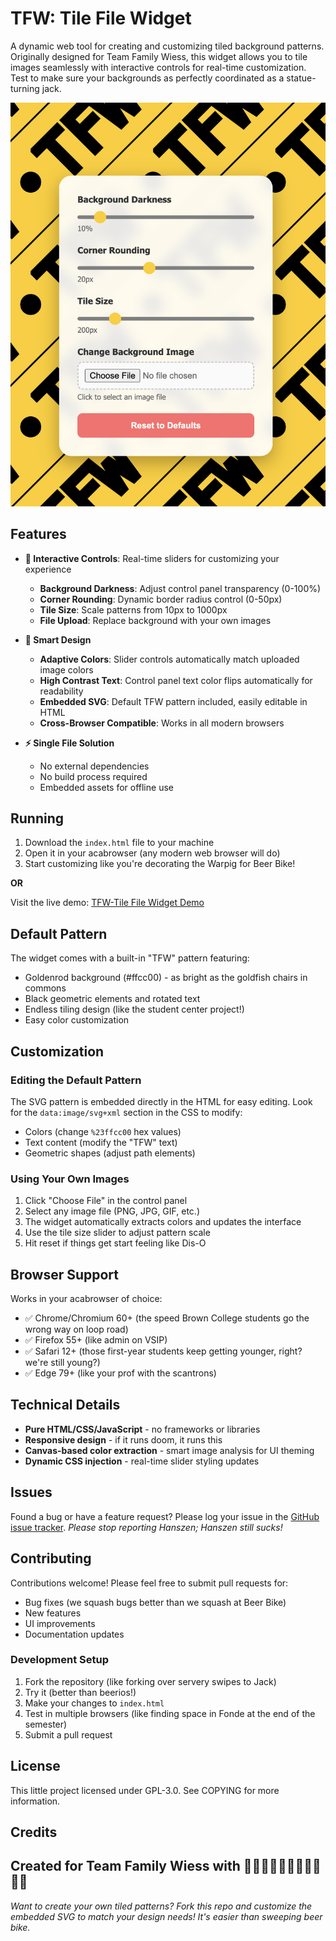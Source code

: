 # TFW: Tile File Widget

A dynamic web tool for creating and customizing tiled background patterns. Originally designed for Team Family Wiess, this widget allows you to tile images seamlessly with interactive controls for real-time customization. Test to make sure your backgrounds as perfectly coordinated as a statue-turning jack.

![TFW Widget Screenshot](./screenshot.png)

## Features

- **🎨 Interactive Controls**: Real-time sliders for customizing your experience
  - **Background Darkness**: Adjust control panel transparency (0-100%)
  - **Corner Rounding**: Dynamic border radius control (0-50px)
  - **Tile Size**: Scale patterns from 10px to 1000px
  - **File Upload**: Replace background with your own images

- **🔧 Smart Design**
  - **Adaptive Colors**: Slider controls automatically match uploaded image colors
  - **High Contrast Text**: Control panel text color flips automatically for readability
  - **Embedded SVG**: Default TFW pattern included, easily editable in HTML
  - **Cross-Browser Compatible**: Works in all modern browsers

- **⚡ Single File Solution**
  - No external dependencies
  - No build process required
  - Embedded assets for offline use

## Running

1. Download the `index.html` file to your machine
2. Open it in your acabrowser (any modern web browser will do)
3. Start customizing like you're decorating the Warpig for Beer Bike!

**OR**

Visit the live demo: [TFW-Tile File Widget Demo](https://lonestarmac.github.io/TFW-Tile_File_Widget/)

## Default Pattern

The widget comes with a built-in "TFW" pattern featuring:
- Goldenrod background (#ffcc00) - as bright as the goldfish chairs in commons
- Black geometric elements and rotated text
- Endless tiling design (like the student center project!)
- Easy color customization

## Customization

### Editing the Default Pattern
The SVG pattern is embedded directly in the HTML for easy editing. Look for the `data:image/svg+xml` section in the CSS to modify:
- Colors (change `%23ffcc00` hex values)
- Text content (modify the "TFW" text)
- Geometric shapes (adjust path elements)

### Using Your Own Images
1. Click "Choose File" in the control panel
2. Select any image file (PNG, JPG, GIF, etc.)
3. The widget automatically extracts colors and updates the interface
4. Use the tile size slider to adjust pattern scale
5. Hit reset if things get start feeling like Dis-O

## Browser Support

Works in your acabrowser of choice:
- ✅ Chrome/Chromium 60+ (the speed Brown College students go the wrong way on loop road)
- ✅ Firefox 55+ (like admin on VSIP)
- ✅ Safari 12+ (those first-year students keep getting younger, right? we're still young?)
- ✅ Edge 79+ (like your prof with the scantrons)

## Technical Details

- **Pure HTML/CSS/JavaScript** - no frameworks or libraries
- **Responsive design** - if it runs doom, it runs this
- **Canvas-based color extraction** - smart image analysis for UI theming
- **Dynamic CSS injection** - real-time slider styling updates

## Issues

Found a bug or have a feature request? Please log your issue in the [GitHub issue tracker](../../issues).
*Please stop reporting Hanszen; Hanszen still sucks!*

## Contributing

Contributions welcome! Please feel free to submit pull requests for:
- Bug fixes (we squash bugs better than we squash at Beer Bike)
- New features
- UI improvements
- Documentation updates

### Development Setup
1. Fork the repository (like forking over servery swipes to Jack)
2. Try it (better than beerios!)
3. Make your changes to `index.html`
4. Test in multiple browsers (like finding space in Fonde at the end of the semester)
5. Submit a pull request

## License

This little project licensed under GPL-3.0. See COPYING for more information.


## Credits

Created for Team Family Wiess with 💛🖤💛🖤💛🖤💛🖤💛🖤💛
---

*Want to create your own tiled patterns? Fork this repo and customize the embedded SVG to match your design needs! It's easier than sweeping beer bike.*

